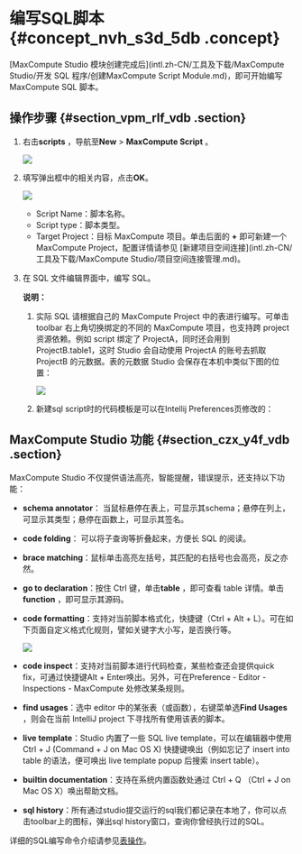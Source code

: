 # 编写SQL脚本 {#concept_nvh_s3d_5db .concept}

[MaxCompute Studio 模块创建完成后](intl.zh-CN/工具及下载/MaxCompute Studio/开发 SQL 程序/创建MaxCompute Script Module.md)，即可开始编写 MaxCompute SQL 脚本。

## 操作步骤 {#section_vpm_rlf_vdb .section}

1.  右击**scripts** ，导航至**New** \> **MaxCompute Script** 。

    ![](http://static-aliyun-doc.oss-cn-hangzhou.aliyuncs.com/assets/img/12126/15444074171845_zh-CN.png)

2.  填写弹出框中的相关内容，点击**OK**。

    ![](http://static-aliyun-doc.oss-cn-hangzhou.aliyuncs.com/assets/img/12126/15444074171846_zh-CN.png)

    -   Script Name：脚本名称。
    -   Script type：脚本类型。
    -   Target Project：目标 MaxCompute 项目。单击后面的 **+** 即可新建一个MaxCompute Project，配置详情请参见 [新建项目空间连接](intl.zh-CN/工具及下载/MaxCompute Studio/项目空间连接管理.md)。
3.  在 SQL 文件编辑界面中，编写 SQL。

    **说明：** 

    1.  实际 SQL 请根据自己的 MaxCompute Project 中的表进行编写。可单击 toolbar 右上角切换绑定的不同的 MaxCompute 项目，也支持跨 project 资源依赖。例如 script 绑定了 ProjectA，同时还会用到 ProjectB.table1，这时 Studio 会自动使用 ProjectA 的账号去抓取 ProjectB 的元数据。表的元数据 Studio 会保存在本机中类似下图的位置：

        ![](http://static-aliyun-doc.oss-cn-hangzhou.aliyuncs.com/assets/img/12126/15444074181850_zh-CN.png)

    2.  新建sql script时的代码模板是可以在Intellij Preferences页修改的：

## MaxCompute Studio 功能 {#section_czx_y4f_vdb .section}

MaxCompute Studio 不仅提供语法高亮，智能提醒，错误提示，还支持以下功能：

-   **schema annotator**： 当鼠标悬停在表上，可显示其schema；悬停在列上，可显示其类型；悬停在函数上，可显示其签名。
-   **code folding**： 可以将子查询等折叠起来，方便长 SQL 的阅读。
-   **brace matching**：鼠标单击高亮左括号，其匹配的右括号也会高亮，反之亦然。
-   **go to declaration**：按住 Ctrl 键，单击**table** ，即可查看 table 详情。单击**function** ，即可显示其源码。
-   **code formatting**：支持对当前脚本格式化，快捷键（Ctrl + Alt + L）。可在如下页面自定义格式化规则，譬如关键字大小写，是否换行等。

    ![](http://static-aliyun-doc.oss-cn-hangzhou.aliyuncs.com/assets/img/12126/15444074181853_zh-CN.png)

-   **code inspect**：支持对当前脚本进行代码检查，某些检查还会提供quick fix，可通过快捷键Alt + Enter唤出。另外，可在Preference - Editor - Inspections - MaxCompute 处修改某条规则。
-   **find usages**：选中 editor 中的某张表（或函数），右键菜单选**Find Usages** ，则会在当前 IntelliJ project 下寻找所有使用该表的脚本。
-   **live template**：Studio 内置了一些 SQL live template，可以在编辑器中使用 Ctrl + J \(Command + J on Mac OS X\) 快捷键唤出（例如忘记了 insert into table 的语法，便可唤出 live template popup 后搜索 insert table）。
-   **builtin documentation**：支持在系统内置函数处通过 Ctrl + Q （Ctrl + J on Mac OS X）唤出帮助文档。
-   **sql history**：所有通过studio提交运行的sql我们都记录在本地了，你可以点击toolbar上的图标，弹出sql history窗口，查询你曾经执行过的SQL。

详细的SQL编写命令介绍请参见[表操作](../../../../intl.zh-CN/用户指南/SQL/DDL语句/表操作.md#)。

